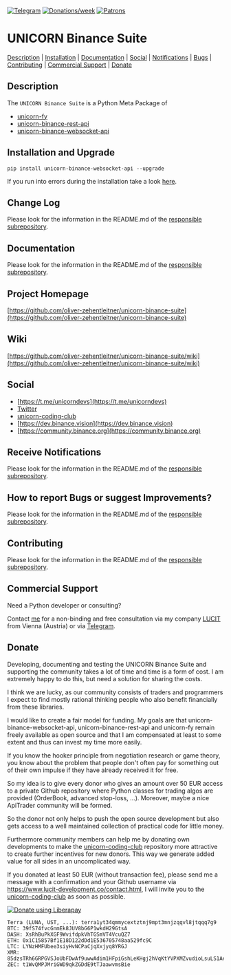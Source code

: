 [![Telegram](https://img.shields.io/badge/chat-telegram-yellow.svg)](https://t.me/unicorndevs)
[![Donations/week](http://img.shields.io/liberapay/receives/oliver-zehentleitner.svg?logo=liberapay)](https://liberapay.com/oliver-zehentleitner/donate)
[![Patrons](http://img.shields.io/liberapay/patrons/oliver-zehentleitner.svg?logo=liberapay)](https://liberapay.com/oliver-zehentleitner/donate)

# UNICORN Binance Suite
[Description](#description) | [Installation](#installation-and-upgrade) |
[Documentation](#documentation) | [Social](#social) |
[Notifications](#receive-notifications) | [Bugs](#how-to-report-bugs-or-suggest-improvements) | 
[Contributing](#contributing) | [Commercial Support](#commercial-support) | [Donate](#donate)

## Description
The `UNICORN Binance Suite` is a Python Meta Package of
- [unicorn-fy](https://github.com/oliver-zehentleitner/unicorn-fy)
- [unicorn-binance-rest-api](https://github.com/oliver-zehentleitner/unicorn-binance-rest-api)
- [unicorn-binance-websocket-api](https://github.com/oliver-zehentleitner/unicorn-binance-websocket-api)

## Installation and Upgrade
```
pip install unicorn-binance-websocket-api --upgrade
```

If you run into errors during the installation take a look [here](https://github.com/oliver-zehentleitner/unicorn-binance-suite/wiki/Installation).

## Change Log
Please look for the information in the README.md of the [responsible subrepository](https://github.com/oliver-zehentleitner/unicorn-binance-suite#description).

## Documentation
Please look for the information in the README.md of the [responsible subrepository](https://github.com/oliver-zehentleitner/unicorn-binance-suite#description).
## Project Homepage
[https://github.com/oliver-zehentleitner/unicorn-binance-suite](https://github.com/oliver-zehentleitner/unicorn-binance-suite)

## Wiki
[https://github.com/oliver-zehentleitner/unicorn-binance-suite/wiki](https://github.com/oliver-zehentleitner/unicorn-binance-suite/wiki)

## Social
- [https://t.me/unicorndevs](https://t.me/unicorndevs)
- [Twitter](https://twitter.com/DevsUnicorn)
- [unicorn-coding-club](https://github.com/oliver-zehentleitner/unicorn-coding-club)
- [https://dev.binance.vision](https://dev.binance.vision)
- [https://community.binance.org](https://community.binance.org)

## Receive Notifications
Please look for the information in the README.md of the [responsible subrepository](https://github.com/oliver-zehentleitner/unicorn-binance-suite#description).
## How to report Bugs or suggest Improvements?
Please look for the information in the README.md of the [responsible subrepository](https://github.com/oliver-zehentleitner/unicorn-binance-suite#description).
## Contributing
Please look for the information in the README.md of the [responsible subrepository](https://github.com/oliver-zehentleitner/unicorn-binance-suite#description).
## Commercial Support
Need a Python developer or consulting? 

Contact [me](https://about.me/oliver-zehentleitner) for a non-binding and free consultation via my company 
[LUCIT](https://www.lucit.dev) from Vienna (Austria) or via [Telegram](https://t.me/LUCIT_OZ).

## Donate
Developing, documenting and testing the UNICORN Binance Suite and supporting the community takes a lot of time and time 
is a form of cost. I am extremely happy to do this, but need a solution for sharing the costs.

I think we are lucky, as our community consists of traders and programmers I expect to find mostly rational thinking 
people who also benefit financially from these libraries.

I would like to create a fair model for funding. My goals are that unicorn-binance-websocket-api, 
unicorn-binance-rest-api and unicorn-fy remain freely available as open source and that I am compensated at least to 
some extent and thus can invest my time more easily.

If you know the hooker principle from negotiation research or game theory, you know about the problem that people don't 
often pay for something out of their own impulse if they have already received it for free. 

So my idea is to give every donor who gives an amount over 50 EUR access to a private Github repository where Python 
classes for trading algos are provided (OrderBook, advanced stop-loss, ...). Moreover, maybe a nice ApiTrader community 
will be formed.

So the donor not only helps to push the open source development but also gets access to a well maintained collection of 
practical code for little money. 

Furthermore community members can help me by donating own developments to make the 
[unicorn-coding-club](https://github.com/oliver-zehentleitner/unicorn-coding-club) repository more attractive to create 
further incentives for new donors. This way we generate added value for all sides in an uncomplicated way.

If you donated at least 50 EUR (without transaction fee), please send me a message with a confirmation and your Github 
username via https://www.lucit-development.co/contact.html, I will invite you to the 
[unicorn-coding-club](https://github.com/oliver-zehentleitner/unicorn-coding-club) as soon as possible.

[![Donate using Liberapay](https://liberapay.com/assets/widgets/donate.svg)](https://liberapay.com/oliver-zehentleitner/donate)

```
Terra (LUNA, UST, ...): terra1yt34qmmycextztnj9mpt3mnjzqqvl8jtqqq7g9
BTC: 39fS74fvcGnmEk8JUV8bG6P1wkdH29GtsA
DASH: XsRhBuPkXGF9WvifdpkVhTGSmVT4VcuQZ7
ETH: 0x1C15857Bf1E18D122dDd1E536705748aa529fc9C
LTC: LYNzHMFUbee3siyHvNCPaCjqXxjyq8YRGJ
XMR: 85dzsTRh6GRPGVSJoUbFDwAf9uwwAdim1HFpiGshLeKHgj2hVqKtYVPXMZvudioLsuLS1AegkUiQ12jwReRwWcFvF7kDAbF
ZEC: t1WvQMPJMriGWD9qkZGDdE9tTJaawvmsBie
```
